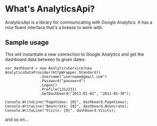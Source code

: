 # What's AnalyticsApi?

AnalyticsApi is a library for communicating with Google Analytics. It has a nice fluent interface that's a breeze to work with.

## Sample usage

This will instantiate a new connection to Google Analytics and get the dashboard data between to given dates:

	var dashboard = new AnalyticsService(new AnalyticsDataProvider(HttpWrapper.Standard))
					.Username("username@gmail.com")
					.Password("password")
					.Logon()
                    .Profile(1312231)
					.GetDashboard("2011-01-01", "2011-01-30");
                    
	Console.WriteLine("PageViews: {0}", dashboard.PageViews);
	Console.WriteLine("Bouncrate: {0}", dashboard.Bouncrate);
	Console.WriteLine("Visits: {0}", dashboard.Visits);

and so on...